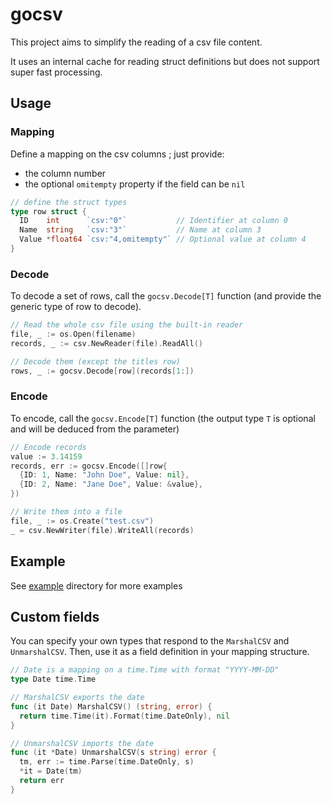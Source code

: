 # gocsv

This project aims to simplify the reading of a csv file content.

It uses an internal cache for reading struct definitions but does not support super fast processing.

## Usage

### Mapping

Define a mapping on the csv columns ; just provide:

* the column number
* the optional `omitempty` property if the field can be `nil`

```go
// define the struct types
type row struct {
  ID    int      `csv:"0"`           // Identifier at column 0
  Name  string   `csv:"3"`           // Name at column 3
  Value *float64 `csv:"4,omitempty"` // Optional value at column 4
}
```

### Decode

To decode a set of rows, call the `gocsv.Decode[T]` function (and provide the generic type of row to decode).

```go
// Read the whole csv file using the built-in reader
file, _ := os.Open(filename)
records, _ := csv.NewReader(file).ReadAll()

// Decode them (except the titles row)
rows, _ := gocsv.Decode[row](records[1:])
```

### Encode

To encode, call the `gocsv.Encode[T]` function (the output type `T` is optional and will be deduced from the parameter)

```go
// Encode records
value := 3.14159
records, err := gocsv.Encode([]row{
  {ID: 1, Name: "John Doe", Value: nil},
  {ID: 2, Name: "Jane Doe", Value: &value},
})

// Write them into a file
file, _ := os.Create("test.csv")
_ = csv.NewWriter(file).WriteAll(records)
```

## Example

See [example](https:..github.com/sbiemont/gocsv/example) directory for more examples

## Custom fields

You can specify your own types that respond to the `MarshalCSV` and `UnmarshalCSV`. Then, use it as a field definition in your mapping structure.

```go
// Date is a mapping on a time.Time with format "YYYY-MM-DD"
type Date time.Time

// MarshalCSV exports the date
func (it Date) MarshalCSV() (string, error) {
  return time.Time(it).Format(time.DateOnly), nil
}

// UnmarshalCSV imports the date
func (it *Date) UnmarshalCSV(s string) error {
  tm, err := time.Parse(time.DateOnly, s)
  *it = Date(tm)
  return err
}
```
